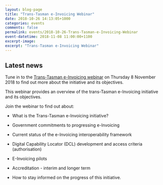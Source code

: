```yaml
---
layout: blog-page
title: "Trans-Tasman e-Invoicing Webinar"
date: 2018-10-26 14:13:05+1000
categories: events
comments: false
permalink: events/2018-10-26-Trans-Tasman-e-Invoicing-Webinar
event-datetime: 2018-11-08 11:00:00+1100
excerpt-image:
excerpt: "Trans-Tasman e-Invoicing Webinar"
---
```


## Latest news ##
Tune in to the [Trans-Tasman e-Invoicing webinar](https://ato.webex.com/mw3100/mywebex/default.do?nomenu=true&siteurl=ato&service=6&rnd=0.009553368957948782&main_url=https%3A%2F%2Fato.webex.com%2Fec3100%2Feventcenter%2Fevent%2FeventAction.do%3FtheAction%3Ddetail%26%26%26EMK%3D4832534b00000004a17c053f5aebb7cf2fa0cd11f947de9bc610ee3edd79a517b8a68c4e3383ff3b%26siteurl%3Dato%26confViewID%3D109637696449680262%26encryptTicket%3DSDJTSwAAAAS6m2JZuJV4X3ti5Mjn9EkJLBrMAEvxqMWXbFUfKk8CIQ2%26) on Thursday 8 November 2018 to find out more about the initiative and its objectives.
 	
This webinar provides an overview of the trans-Tasman e-Invoicing initiative and its objectives.

Join the webinar to find out about:

* What is the Trans-Tasman e-Invoicing initiative?

* Government commitments to progressing e-Invoicing

* Current status of the e-Invoicing interoperability framework

* Digital Capability Locator (DCL) development and access criteria (authorisation)

* E-Invoicing pilots

* Accreditation - interim and longer term

* How to stay informed on the progress of this initiative.

